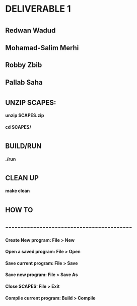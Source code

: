 #   DELIVERABLE 1
#
##      Redwan Wadud
##      Mohamad-Salim Merhi
##      Robby Zbib
##      Pallab Saha
#     
##      UNZIP SCAPES:
####        unzip SCAPES.zip
####        cd SCAPES/
#     
##      BUILD/RUN
####        ./run
#     
##      CLEAN UP
####        make clean
#
##               HOW TO
## -----------------------------------------
####    Create New program:       File  > New
####     
####    Open a saved program:     File  > Open
####     
####    Save current program:     File  > Save
####     
####    Save new program:         File  > Save As
####     
####    Close SCAPES:             File  > Exit
####     
####    Compile current program:  Build > Compile
